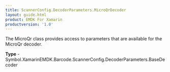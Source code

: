 ```yaml
---
title: ScannerConfig.DecoderParameters.MicroQrDecoder
layout: guide.html
product: EMDK For Xamarin
productversion: '1.0'
---
```

The MicroQr class provides access to parameters that are available for the MicroQr decoder.

**Type** - Symbol.XamarinEMDK.Barcode.ScannerConfig.DecoderParameters.BaseDecoder













